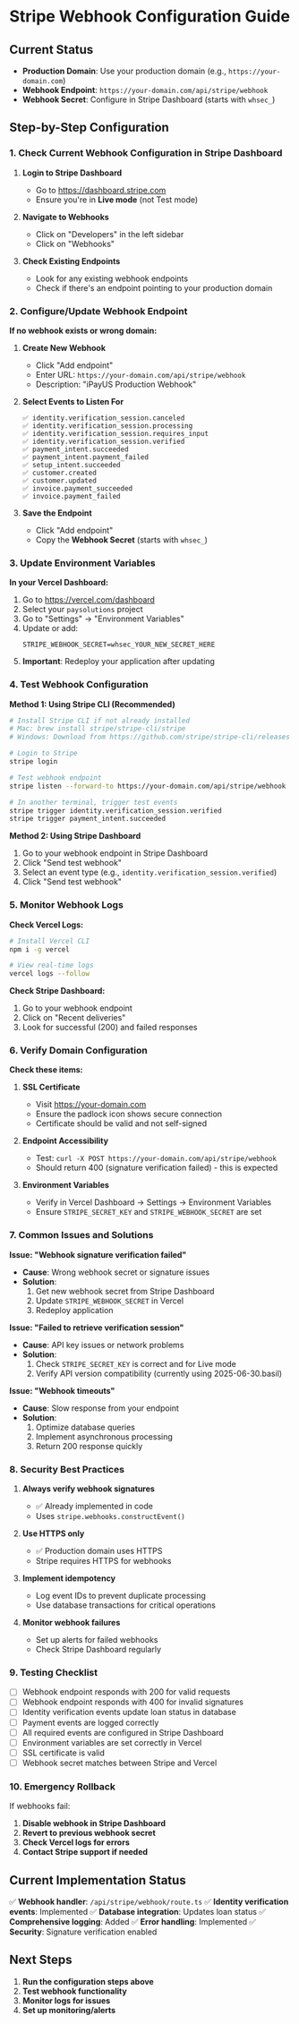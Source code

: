# Stripe Webhook Configuration Guide

## Current Status
- **Production Domain**: Use your production domain (e.g., `https://your-domain.com`)
- **Webhook Endpoint**: `https://your-domain.com/api/stripe/webhook`
- **Webhook Secret**: Configure in Stripe Dashboard (starts with `whsec_`)

## Step-by-Step Configuration

### 1. Check Current Webhook Configuration in Stripe Dashboard

1. **Login to Stripe Dashboard**
   - Go to https://dashboard.stripe.com
   - Ensure you're in **Live mode** (not Test mode)

2. **Navigate to Webhooks**
   - Click on "Developers" in the left sidebar
   - Click on "Webhooks"

3. **Check Existing Endpoints**
   - Look for any existing webhook endpoints
   - Check if there's an endpoint pointing to your production domain

### 2. Configure/Update Webhook Endpoint

**If no webhook exists or wrong domain:**

1. **Create New Webhook**
   - Click "Add endpoint"
   - Enter URL: `https://your-domain.com/api/stripe/webhook`
   - Description: "iPayUS Production Webhook"

2. **Select Events to Listen For**
   ```
   ✅ identity.verification_session.canceled
   ✅ identity.verification_session.processing
   ✅ identity.verification_session.requires_input
   ✅ identity.verification_session.verified
   ✅ payment_intent.succeeded
   ✅ payment_intent.payment_failed
   ✅ setup_intent.succeeded
   ✅ customer.created
   ✅ customer.updated
   ✅ invoice.payment_succeeded
   ✅ invoice.payment_failed
   ```

3. **Save the Endpoint**
   - Click "Add endpoint"
   - Copy the **Webhook Secret** (starts with `whsec_`)

### 3. Update Environment Variables

**In your Vercel Dashboard:**

1. Go to https://vercel.com/dashboard
2. Select your `paysolutions` project
3. Go to "Settings" → "Environment Variables"
4. Update or add:
   ```
   STRIPE_WEBHOOK_SECRET=whsec_YOUR_NEW_SECRET_HERE
   ```
5. **Important**: Redeploy your application after updating

### 4. Test Webhook Configuration

**Method 1: Using Stripe CLI (Recommended)**
```bash
# Install Stripe CLI if not already installed
# Mac: brew install stripe/stripe-cli/stripe
# Windows: Download from https://github.com/stripe/stripe-cli/releases

# Login to Stripe
stripe login

# Test webhook endpoint
stripe listen --forward-to https://your-domain.com/api/stripe/webhook

# In another terminal, trigger test events
stripe trigger identity.verification_session.verified
stripe trigger payment_intent.succeeded
```

**Method 2: Using Stripe Dashboard**
1. Go to your webhook endpoint in Stripe Dashboard
2. Click "Send test webhook"
3. Select an event type (e.g., `identity.verification_session.verified`)
4. Click "Send test webhook"

### 5. Monitor Webhook Logs

**Check Vercel Logs:**
```bash
# Install Vercel CLI
npm i -g vercel

# View real-time logs
vercel logs --follow
```

**Check Stripe Dashboard:**
1. Go to your webhook endpoint
2. Click on "Recent deliveries"
3. Look for successful (200) and failed responses

### 6. Verify Domain Configuration

**Check these items:**

1. **SSL Certificate**
   - Visit https://your-domain.com
   - Ensure the padlock icon shows secure connection
   - Certificate should be valid and not self-signed

2. **Endpoint Accessibility**
   - Test: `curl -X POST https://your-domain.com/api/stripe/webhook`
   - Should return 400 (signature verification failed) - this is expected

3. **Environment Variables**
   - Verify in Vercel Dashboard → Settings → Environment Variables
   - Ensure `STRIPE_SECRET_KEY` and `STRIPE_WEBHOOK_SECRET` are set

### 7. Common Issues and Solutions

**Issue: "Webhook signature verification failed"**
- **Cause**: Wrong webhook secret or signature issues
- **Solution**: 
  1. Get new webhook secret from Stripe Dashboard
  2. Update `STRIPE_WEBHOOK_SECRET` in Vercel
  3. Redeploy application

**Issue: "Failed to retrieve verification session"**
- **Cause**: API key issues or network problems
- **Solution**:
  1. Check `STRIPE_SECRET_KEY` is correct and for Live mode
  2. Verify API version compatibility (currently using 2025-06-30.basil)

**Issue: "Webhook timeouts"**
- **Cause**: Slow response from your endpoint
- **Solution**: 
  1. Optimize database queries
  2. Implement asynchronous processing
  3. Return 200 response quickly

### 8. Security Best Practices

1. **Always verify webhook signatures**
   - ✅ Already implemented in code
   - Uses `stripe.webhooks.constructEvent()`

2. **Use HTTPS only**
   - ✅ Production domain uses HTTPS
   - Stripe requires HTTPS for webhooks

3. **Implement idempotency**
   - Log event IDs to prevent duplicate processing
   - Use database transactions for critical operations

4. **Monitor webhook failures**
   - Set up alerts for failed webhooks
   - Check Stripe Dashboard regularly

### 9. Testing Checklist

- [ ] Webhook endpoint responds with 200 for valid requests
- [ ] Webhook endpoint responds with 400 for invalid signatures
- [ ] Identity verification events update loan status in database
- [ ] Payment events are logged correctly
- [ ] All required events are configured in Stripe Dashboard
- [ ] Environment variables are set correctly in Vercel
- [ ] SSL certificate is valid
- [ ] Webhook secret matches between Stripe and Vercel

### 10. Emergency Rollback

If webhooks fail:
1. **Disable webhook in Stripe Dashboard**
2. **Revert to previous webhook secret**
3. **Check Vercel logs for errors**
4. **Contact Stripe support if needed**

## Current Implementation Status

✅ **Webhook handler**: `/api/stripe/webhook/route.ts`
✅ **Identity verification events**: Implemented
✅ **Database integration**: Updates loan status
✅ **Comprehensive logging**: Added
✅ **Error handling**: Implemented
✅ **Security**: Signature verification enabled

## Next Steps

1. **Run the configuration steps above**
2. **Test webhook functionality**
3. **Monitor logs for issues**
4. **Set up monitoring/alerts**